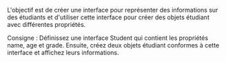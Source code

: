 L'objectif est de créer une interface pour représenter des informations sur des étudiants et d'utiliser cette interface pour créer des objets étudiant avec différentes propriétés.

Consigne : Définissez une interface Student qui contient les propriétés name, age et grade. Ensuite, créez deux objets étudiant conformes à cette interface et affichez leurs informations.